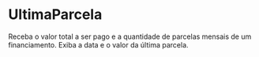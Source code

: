 # UltimaParcela
 Receba o valor total a ser pago e a quantidade de parcelas mensais de um financiamento. Exiba a data e o valor da última parcela.
